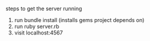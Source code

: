 steps to get the server running
1. run bundle install (installs gems project depends on)
1. run ruby server.rb 
1. visit localhost:4567
